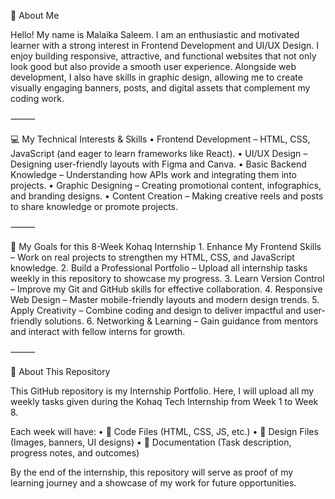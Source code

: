 👋 About Me

Hello! My name is Malaika Saleem. I am an enthusiastic and motivated learner with a strong interest in Frontend Development and UI/UX Design.
I enjoy building responsive, attractive, and functional websites that not only look good but also provide a smooth user experience.
Alongside web development, I also have skills in graphic design, allowing me to create visually engaging banners, posts, and digital assets that complement my coding work.

⸻

💻 My Technical Interests & Skills
	•	Frontend Development – HTML, CSS, JavaScript (and eager to learn frameworks like React).
	•	UI/UX Design – Designing user-friendly layouts with Figma and Canva.
	•	Basic Backend Knowledge – Understanding how APIs work and integrating them into projects.
	•	Graphic Designing – Creating promotional content, infographics, and branding designs.
	•	Content Creation – Making creative reels and posts to share knowledge or promote projects.

⸻

🎯 My Goals for this 8-Week Kohaq Internship
	1.	Enhance My Frontend Skills – Work on real projects to strengthen my HTML, CSS, and JavaScript knowledge.
	2.	Build a Professional Portfolio – Upload all internship tasks weekly in this repository to showcase my progress.
	3.	Learn Version Control – Improve my Git and GitHub skills for effective collaboration.
	4.	Responsive Web Design – Master mobile-friendly layouts and modern design trends.
	5.	Apply Creativity – Combine coding and design to deliver impactful and user-friendly solutions.
	6.	Networking & Learning – Gain guidance from mentors and interact with fellow interns for growth.

⸻

📂 About This Repository

This GitHub repository is my Internship Portfolio.
Here, I will upload all my weekly tasks given during the Kohaq Tech Internship from Week 1 to Week 8.

Each week will have:
	•	📁 Code Files (HTML, CSS, JS, etc.)
	•	🎨 Design Files (Images, banners, UI designs)
	•	📝 Documentation (Task description, progress notes, and outcomes)

By the end of the internship, this repository will serve as proof of my learning journey and a showcase of my work for future opportunities.
